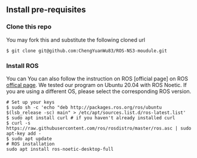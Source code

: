 ## Install pre-requisites

### Clone this repo

You may fork this and substitute the following cloned url
```shell
$ git clone git@github.com:ChengYuanWu83/ROS-NS3-moudule.git
```
### Install ROS

You can You can also follow the instruction on ROS [official page] on ROS [offical page](https://wiki.ros.org/Installation/Ubuntu).
We tested our program on Ubuntu 20.04 with ROS Noetic. If you are using a different OS, please select the corresponding ROS version.
```shell
# Set up your keys
$ sudo sh -c 'echo "deb http://packages.ros.org/ros/ubuntu $(lsb_release -sc) main" > /etc/apt/sources.list.d/ros-latest.list'
$ sudo apt install curl # if you haven't already installed curl
$ curl -s https://raw.githubusercontent.com/ros/rosdistro/master/ros.asc | sudo apt-key add -
$ sudo apt update
# ROS installation
sudo apt install ros-noetic-desktop-full
```


